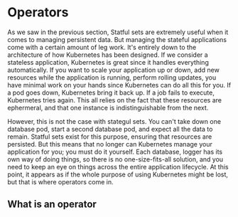 # Operators

As we saw in the previous section, Statful sets are extremely useful when it comes to managing persistent data. But managing the stateful applications come with a certain amount of leg work. It's entirely down to the architecture of how Kubernetes has been designed. If we consider a stateless application, Kubernetes is great since it handles everything automatically. If you want to scale your application up or down, add new resources while the application is running, perform rolling updates, you have minimal work on your hands since Kubernetes can do all this for you. If a pod goes down, Kubernetes bring it back up. If a job fails to execute, Kubernetes tries again. This all relies on the fact that these resources are ephermeral, and that one instance is indistinguishable from the next.

However, this is not the case with stategul sets. You can't take down one database pod, start a second database pod, and expect all the data to remain. Statful sets exist for this purpose, ensuring that resources are persisted. But this means that no longer can Kubernetes manage your application for you; you must do it yourself. Each database, logger has its own way of doing things, so there is no one-size-fits-all solution, and you need to keep an eye on things across the entire application lifecycle. At this point, it appears as if the whole purpose of using Kubernetes might be lost, but that is where operators come in.

## What is an operator

